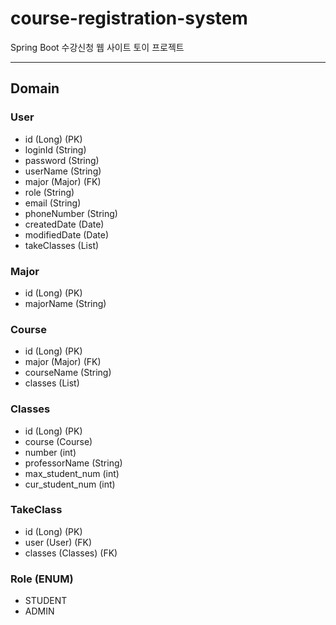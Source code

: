 # course-registration-system
Spring Boot 수강신청 웹 사이트 토이 프로젝트

___
## Domain

### User
- id (Long) (PK)
- loginId (String)
- password (String)
- userName (String)
- major (Major) (FK)
- role (String)
- email (String)
- phoneNumber (String)
- createdDate (Date)
- modifiedDate (Date)
- takeClasses (List<TakeClass>)

### Major
- id (Long) (PK)
- majorName (String)

### Course
- id (Long) (PK)
- major (Major) (FK)
- courseName (String)
- classes (List<Classes>) 

### Classes
- id (Long) (PK)
- course (Course)
- number (int)
- professorName (String)
- max_student_num (int)
- cur_student_num (int)
  
### TakeClass
- id (Long) (PK)
- user (User) (FK)
- classes (Classes) (FK) 

### Role (ENUM)
- STUDENT
- ADMIN



